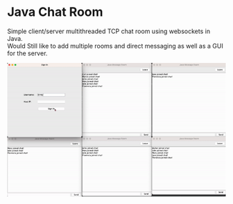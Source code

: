 # Java Chat Room  
Simple client/server multithreaded TCP chat room using websockets in Java.  
Would Still like to add multiple rooms and direct messaging as well as a GUI for the server.  
<p align="center">
<img src="https://github.com/carlgombert/Java-Chat-Room/blob/main/demo.gif"/>
</p>
